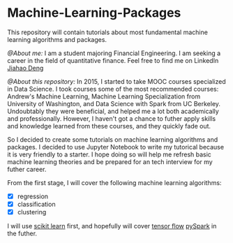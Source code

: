 # Machine-Learning-Packages

This repository will contain tutorials about most fundamental machine learning algorithms and packages.

*@About me:*
I am a student majoring Financial Engineering. I am seeking a career in the field of quantitative finance.
Feel free to find me on LinkedIn [Jiahao Deng](https://www.linkedin.com/in/jiahao-deng-a9b09866/)

*@About this repository:*
In 2015, I started to take MOOC courses specialized in Data Science. I took courses some of the most recommended courses: Andrew's Machine Learning, Machine Learning Specialization from University of Washington, and Data Science with Spark from UC Berkeley. Undoubtably they were beneficial, and helped me a lot both academically and professionally. However, I haven't got a chance to futher apply skills and knowledge learned from these courses, and they quickly fade out.

So I decided to create some tutorials on machine learning algorithms and packages. I decided to use Jupyter Notebook to write my tutorical because it is very friendly to a starter. I hope doing so will help me refresh basic machine learning theories and be prepared for an tech interview for my futher career.

From the first stage, I will cover the following machine learning algorithms:

- [x] regression
- [x] classification
- [x] clustering

I will use [scikit learn](http://scikit-learn.org) first, and hopefully will cover [tensor flow](https://www.tensorflow.org) [pySpark](http://spark.apache.org/docs/latest/api/python/pyspark.html) in the futher.



